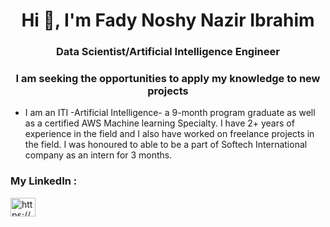 <h1 align="center">Hi 👋, I'm Fady Noshy Nazir Ibrahim</h1>
<h3 align="center">Data Scientist/Artificial Intelligence Engineer</h3>
<h3 align="center">I am seeking the opportunities to apply my knowledge to new projects</h3>



-  I am an ITI -Artificial Intelligence- a 9-month program graduate as well as a certified AWS Machine learning Specialty. I have 2+ years of experience in the field and I also have worked on freelance projects in the field. I was honoured to able to be a part of Softech International company as an intern for  3 months.

<h3 align="left">My LinkedIn :</h3>
<p align="left">
<a href="https://www.linkedin.com/in/fady-noshy" target="blank"><img align="center" src="https://cdn.jsdelivr.net/npm/simple-icons@3.0.1/icons/linkedin.svg" alt="https://www.linkedin.com/in/fady-noshy" height="30" width="40" /></a> 
</p>

